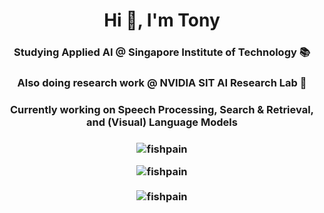 <h1 align="center">Hi 👋, I'm Tony</h1>
<h3 align="center">Studying Applied AI @ Singapore Institute of Technology 📚</h3>
<h3 align="center">Also doing research work @ NVIDIA SIT AI Research Lab 🔬</h3>
<h3 align="center">Currently working on Speech Processing, Search & Retrieval, and (Visual) Language Models<h3>

<p align="center"><img src="https://komarev.com/ghpvc/?username=fishpain&label=Visitors&color=0e75b6&style=plastic" alt="fishpain" /> </p>
<p align="center">
<img align="center" src="https://github-readme-stats.vercel.app/api/top-langs?username=fishpain&show_icons=true&theme=dark&locale=en&layout=compact" alt="fishpain" />
<br><br>
<img align="center" src="https://github-readme-stats.vercel.app/api?username=fishpain&show_icons=true&theme=dark&hide_title=true" alt="fishpain" />
</p>
